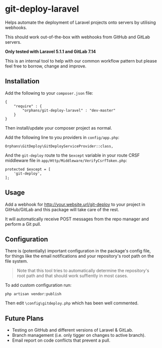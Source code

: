 # git-deploy-laravel

Helps automate the deployment of Laravel projects onto servers by utilising webhooks.

This should work out-of-the-box with webhooks from GitHub and GitLab servers.

**Only tested with Laravel 5.1.1 and GitLab 7.14**

This is an internal tool to help with our common workflow pattern but please feel free to borrow, change and improve.

## Installation

Add the following to your `composer.json` file:

    {
        "require" : {
            "orphans/git-deploy-laravel" : "dev-master"
        }
    }

Then install/update your composer project as normal.

Add the following line to you providers in `config/app.php`:

    Orphans\GitDeploy\GitDeployServiceProvider::class,

And the `git-deploy` route to the `$except` variable in your route CRSF middleware file in `app/Http/Middleware/VerifyCsrfToken.php`:

    protected $except = [
        'git-deploy',
    ];

## Usage

Add a webhook for http://your.website.url/git-deploy to your project in GitHub/GitLab and this package will take care of the rest.

It will automatically receive POST messages from the repo manager and perform a Git pull.

## Configuration

There is (potentially) important configuration in the package's config file, for things like the email notifications and your repository's root path on the file system.

> Note that this tool tries to automatically determine the repository's root path and that should work suffiently in most cases.

To add custom configuration run:

    php artisan vendor:publish

Then edit `\config\gitdeploy.php` which has been well commented.

## Future Plans

* Testing on GitHub and different versions of Laravel & GitLab.
* Branch management (i.e. only tigger on changes to active branch).
* Email report on code conflicts that prevent a pull.
